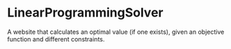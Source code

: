 # LinearProgrammingSolver
A website that calculates an optimal value (if one exists), given an objective function and different constraints.
